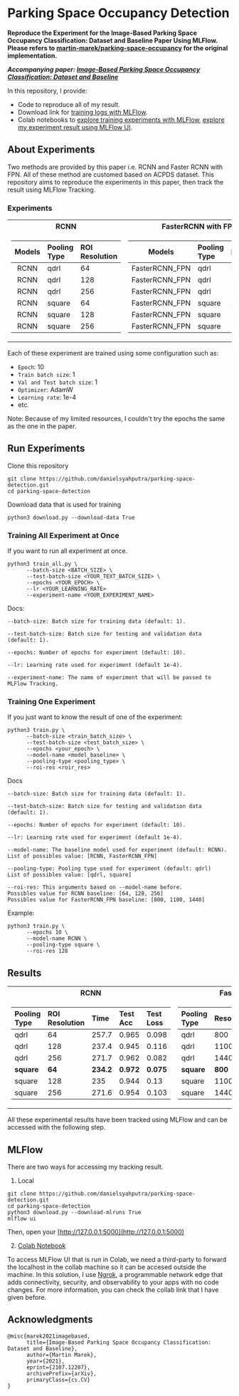 # Parking Space Occupancy Detection

**Reproduce the Experiment for the Image-Based Parking Space Occupancy Classification: Dataset and Baseline Paper Using MLFlow. Please refers to [martin-marek/parking-space-occupancy](https://github.com/martin-marek/parking-space-occupancy) for the original implementation.**

_**Accompanying paper: [Image-Based Parking Space Occupancy Classification: Dataset and Baseline](https://arxiv.org/abs/2107.12207)**_

In this repository, I provide:
- Code to reproduce all of my result.
- Download link for [training logs with MLFlow](https://drive.google.com/uc?id=1yMkr0ABnUK3yNT3u5TNMvMQwYeK7iBwN).
- Colab notebooks to [explore training experiments with MLFlow](https://colab.research.google.com/drive/16IaPSdUdTAesIf6JZnsCu_vdiRlT6wrp?usp=sharing), [explore my experiment result using MLFlow UI](https://colab.research.google.com/drive/1GMHvqljWwrUDEfhTqNYoxHiRSIwoMq4q?usp=sharing).

## About Experiments

Two methods are provided by this paper i.e. RCNN and Faster RCNN with FPN. All of these method are customed based on ACPDS dataset. This repository aims to reproduce the experiments in this paper, then track the result using MLFlow Tracking.

### Experiments

<table>
<tr><th>RCNN </th><th>FasterRCNN with FPN</th></tr>
<tr><td>

| Models | Pooling Type | ROI Resolution |
|:----:|:-------------|:-------------|
| RCNN | qdrl | 64 |
| RCNN | qdrl | 128 |
| RCNN | qdrl | 256 |
| RCNN | square | 64 |
| RCNN | square | 128 |
| RCNN | square | 256 |

</td><td>

| Models | Pooling Type | Resolution |
|:----:|:-------------|:-------------|
| FasterRCNN_FPN | qdrl | 800 |
| FasterRCNN_FPN | qdrl | 1100 |
| FasterRCNN_FPN | qdrl | 1440 |
| FasterRCNN_FPN | square | 800 |
| FasterRCNN_FPN | square | 1100 |
| FasterRCNN_FPN | square | 1440 |

</td></tr> </table>


Each of these experiment are trained using some configuration such as:


- `Epoch`: 10
- `Train batch size`: 1
- `Val and Test batch size`: 1
- `Optimizer`: AdamW
- `Learning rate`: 1e-4
- etc.

Note: Because of my limited resources, I couldn't try the epochs the same as the one in the paper. 

## Run Experiments

Clone this repository

```
git clone https://github.com/danielsyahputra/parking-space-detection.git
cd parking-space-detection
```

Download data that is used for training
```
python3 download.py --download-data True
```

### Training All Experiment at Once

If you want to run all experiment at once.

```
python3 train_all.py \
      --batch-size <BATCH_SIZE> \ 
      --test-batch-size <YOUR_TEXT_BATCH_SIZE> \ 
      --epochs <YOUR_EPOCH> \ 
      --lr <YOUR_LEARNING_RATE>
      --experiment-name <YOUR_EXPERIMENT_NAME>      
```

Docs:
```
--batch-size: Batch size for training data (default: 1).

--test-batch-size: Batch size for testing and validation data (default: 1).

--epochs: Number of epochs for experiment (default: 10).

--lr: Learning rate used for experiment (default 1e-4).

--experiment-name: The name of experiment that will be passed to MLFlow Tracking.
```

### Training One Experiment
If you just want to know the result of one of the experiment:

```
python3 train.py \ 
      --batch-size <train_batch_size> \
      --test-batch-size <test_batch_size> \
      --epochs <your_epoch> \
      --model-name <model_baseline> \
      --pooling-type <pooling_type> \
      --roi-res <roir_res>      
```

Docs
```
--batch-size: Batch size for training data (default: 1).

--test-batch-size: Batch size for testing and validation data (default: 1).

--epochs: Number of epochs for experiment (default: 10).

--lr: Learning rate used for experiment (default 1e-4).

--model-name: The baseline model used for experiment (default: RCNN).
List of possibles value: [RCNN, FasterRCNN_FPN]

--pooling-type: Pooling type used for experiment (default: qdrl)
List of possibles value: [qdrl, square]

--roi-res: This arguments based on --model-name before. 
Possibles value for RCNN baseline: [64, 128, 256]
Possibles value for FasterRCNN_FPN baseline: [800, 1100, 1440]
```

Example:
```
python3 train.py \ 
      --epochs 10 \
      --model-name RCNN \
      --pooling-type square \
      --roi-res 128    
```

## Results

<table>
<tr><th>RCNN </th><th>FasterRCNN with FPN</th></tr>
<tr><td>

Pooling Type | ROI Resolution | Time | Test Acc | Test Loss |
|:-------------|:-------------|:-------------|:-------------|:-------------|
| qdrl | 64 |  257.7 | 0.965 | 0.098
| qdrl | 128 | 237.4 | 0.945 | 0.116 
| qdrl | 256 | 271.7 | 0.962 | 0.082 
| **square** | **64** | **234.2** | **0.972** | **0.075** 
| square | 128 | 235 | 0.944 | 0.13 
| square | 256 | 271.6 | 0.954 | 0.103 

</td><td>

| Pooling Type | Resolution | Time | Test Acc | Test Loss | 
|:-------------|:-------------|:-------------|:-------------|:-------------|
| qdrl | 800 | 305.9 | 0.967 | 0.085 
| qdrl | 1100 | 305.4 | 0.972 | 0.075 
| qdrl | 1440 | 362.6 | 0.973 | 0.084 
| **square** | **800** | **275.6** | **0.974** | 0.078 
| square | 1100 | 302.8 | 0.972 | 0.071 
| square | 1440 | 361.5 | **0.974** | **0.073** 

</td></tr> </table>

All these experimental results have been tracked using MLFlow and can be accessed with the following step.

## MLFlow

There are two ways for accessing my tracking result.

1. Local
```
git clone https://github.com/danielsyahputra/parking-space-detection.git
cd parking-space-detection
python3 download.py --download-mlruns True
mlflow ui
```
Then, open your [http://127.0.0.1:5000](http://127.0.0.1:5000)

2. [Colab Notebook](https://colab.research.google.com/drive/1GMHvqljWwrUDEfhTqNYoxHiRSIwoMq4q?usp=sharing)

To access MLFlow UI that is run in Colab, we need a third-party to forward the localhost in the collab machine so it can be accesed outside the machine. In this solution, I use [Ngrok](https://dashboard.ngrok.com), a programmable network edge that adds connectivity,
security, and observability to your apps with no code changes. For more information, you can check the collab link that I have given before.

## Acknowledgments

```
@misc{marek2021imagebased,
      title={Image-Based Parking Space Occupancy Classification: Dataset and Baseline}, 
      author={Martin Marek},
      year={2021},
      eprint={2107.12207},
      archivePrefix={arXiv},
      primaryClass={cs.CV}
}
```
